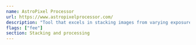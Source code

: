 ```yaml
---
name: AstroPixel Processor
url: https://www.astropixelprocessor.com/
description: "Tool that excels in stacking images from varying exposures and focal lengths or different sessions and filters. Modest suite of post-processing tools included."
flags: ["fee"]
section: Stacking and processing
---
```

